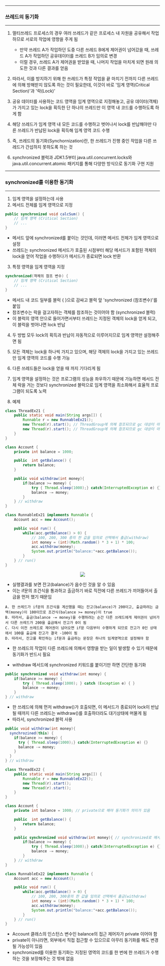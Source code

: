 -----
### 쓰레드의 동기화
-----
1. 멀티쓰레드 프로세스의 경우 여러 쓰레드가 같은 프로세스 내 자원을 공유해서 작업하므로 서로의 작업에 영향을 주게 됨
   - 만약 쓰레드 A가 작업하던 도중 다른 쓰레드 B에게 제어권이 넘어갔을 때, 쓰레드 A가 작업하던 공유데이터를 쓰레드 B가 임의로 변경
   - 이럴 경우, 쓰레드 A가 제어권을 받았을 때, 나머지 작업을 마치게 되면 원래 의도한 것과 다른 결과를 얻음

2. 따라서, 이를 방지하기 위해 한 쓰레드가 특정 작업을 끝 마치기 전까지 다른 쓰레드에 의해 방해받지 않도록 하는 것이 필요한데, 이것이 바로 '임계 영역(Critical Section)'과 '락(Lock)'
3. 공유 데이터를 사용하는 코드 영역을 임계 영역으로 지정해놓고, 공유 데이터(객체)가 가지고 있는 lock을 획득한 단 하나의 쓰레드만 이 영역 내 코드를 수행하도록 하게 함
4. 해당 쓰레드가 임계 영역 내 모든 코드를 수행하고 벗어나서 lock를 반납해야만 다른 쓰레드가 반납된 lock을 획득해 임계 영역 코드 수행
5. 즉, 쓰레드의 동기화(Synchornization)란, 한 쓰레드가 진행 중인 작업을 다른 쓰레드가 간섭하지 못하도록 하는 것
6. synchronized 블럭과 JDK1.5부터 java.util.concurrent.locks와 java.util.concurrent.atomic 패키지를 통해 다양한 방식으로 동기화 구현 지원

-----
### synchronized를 이용한 동기화
-----
1. 임계 영역을 설정하는데 사용
2. 메서드 전체를 임계 영역으로 지정
```java
public synchronized void calcSum() {
    // 임계 영역 (Critical Section)
    // ...
}
```
  - 메서드 앞에 synchronized를 붙이는 것인데, 이러면 메서드 전체가 임계 영역으로 설정
  - 쓰레드는 synchronized 메서드가 호출된 시점부터 해당 메서드가 포함된 객체의 lock을 얻어 작업을 수행하다가 메서드가 종료되면 lock 반환

3. 특정 영역을 임계 영역을 지정
```java
synchronized(객체의 참조 변수) {
    // 임계 영역 (Critical Section)
    // ...
}
```
  - 메서드 내 코드 일부를 블럭 { }으로 감싸고 블럭 앞 'synchronized (참조변수)'를 붙임
  - 참조변수는 락을 걸고자하는 객체를 참조하는 것이어야 함 (synchronized 블럭)
  - 이 블럭의 영역 안으로 들어가면서부터 쓰레드는 지정된 객체의 lock을 얻게 되고, 이 블럭을 벗어나면 lock 반납

4. 두 방법 모두 lock의 획득과 반납이 자동적으로 이루어지므로 임계 영역만 설정해주면 됨
5. 모든 객체는 lock을 하나씩 가지고 있으며, 해당 객체의 lock을 가지고 있는 쓰레드만 임계 영역의 코드를 수행 가능
6. 다른 쓰레드들은 lock을 얻을 때 까지 기다리게 됨
7. 임계 영역을 설정하는 것은 프로그램의 성능을 좌우하기 때문에 가능하면 메서드 전체 락을 거는 것보다 synchronized 블럭으로 임계 영역을 최소화해서 효율적 프로그램이 되도록 노력

8. 예제
```java
class ThreadEx21 {
	public static void main(String args[]) {
		Runnable r = new RunnableEx21();
		new Thread(r).start(); // ThreadGroup에 의해 참조되므로 gc 대상이 아님
		new Thread(r).start(); // ThreadGroup에 의해 참조되므로 gc 대상이 아님
	}
}

class Account {
	private int balance = 1000;

	public  int getBalance() {
		return balance;
	}

	public void withdraw(int money){
		if(balance >= money) {
			try { Thread.sleep(1000);} catch(InterruptedException e) {}
			balance -= money;
		}
	} // withdraw
}

class RunnableEx21 implements Runnable {
	Account acc = new Account();

	public void run() {
		while(acc.getBalance() > 0) {
			// 100, 200, 300 중의 한 값을 임의로 선택해서 출금(withdraw)
			int money = (int)(Math.random() * 3 + 1) * 100;
			acc.withdraw(money);
			System.out.println("balance:"+acc.getBalance());
		}
	} // run()
}
```
<div align="center">
<img src="https://github.com/sooyounghan/HTTP/assets/34672301/781b8d57-e43b-4a97-88bd-aedd1931b03e">
</div>

  - 실행결과를 보면 잔고(balance)가 음수인 것을 알 수 있음
  - 이는 if문의 조건식을 통과하고 출금하기 바로 직전에 다른 쓰레드가 끼어들어서 출금을 먼저 했기 때문임
```
A. 한 쓰레드가 if문의 조건식을 계산했을 때는 잔고(balance)가 200이고, 출금하려는 금액(money)이 100이므로 조건식(balance >= money)이 true
B. 따라서, 출금(balance -= money)을 수행하려는 순간 다른 쓰레드에게 제어권이 넘어가서 다른 쓰레드가 200을 출금해서 잔고가 0이 됨
C. 다시 이전 쓰레드로 제어권이 넘어오면 if문 다음부터 수행하게 되므로 잔고가 0인 상태에서 100을 출금해 잔고가 결국 -100이 됨
D. 따라서, 잔고를 확인하는 if문과 출금하는 문장은 하나의 임계영역으로 설정해야 함
```

  - 한 쓰레드의 작업이 다른 쓰레드에 의해서 영향을 받는 일이 발생할 수 있기 때문에 동기화가 반드시 필요

  - withdraw 메서드에 synchronized 키워드를 붙이기만 하면 간단한 동기화
```java
public synchronized void withdraw(int money) {
    if(balance >= money) {
        try { Thread.sleep(1000); } catch (Exception e) { }
        balance -= money;
    }
} // withdraw
```

  - 한 쓰레드에 의해 먼저 withdraw()가 호출되면, 이 메서드가 종료되어 lock이 반납 될 때까지 다른 쓰레드는 withdraw()를 호출하더라도 대기상태에 머물게 됨
  - 따라서, synchronized 블럭 사용
```java
public void withdraw(int money){
  synchrozined(this) {
    if(balance >= money) {
      try { Thread.sleep(1000);} catch(InterruptedException e) {}
      balance -= money;
    }
  }
} // withdraw
```

```java
class ThreadEx22 {
	public static void main(String args[]) {
		Runnable r = new RunnableEx22();
		new Thread(r).start();
		new Thread(r).start();
	}
}

class Account {
	private int balance = 1000; // private으로 해야 동기화가 의미가 있음

	public  int getBalance() {
		return balance;
	}

	public synchronized void withdraw(int money){ // synchronized로 메서드 동기화
		if(balance >= money) {
			try { Thread.sleep(1000);} catch(InterruptedException e) {}
			balance -= money;
		}
	} // withdraw
}

class RunnableEx22 implements Runnable {
	Account acc = new Account();

	public void run() {
		while(acc.getBalance() > 0) {
			// 100, 200, 300중의 한 값을 임의로 선택해서 출금(withdraw)
			int money = (int)(Math.random() * 3 + 1) * 100;
			acc.withdraw(money);
			System.out.println("balance:"+acc.getBalance());
		}
	} // run()
}
```
  - Account 클래스의 인스턴스 변수인 balance의 접근 제어자가 private 이어야 함
  - private이 아니라면, 외부에서 직접 접근할 수 있으므로 아무리 동기화를 해도 변경될 가능성이 있음
  - synchronized를 이용한 동기화는 지정된 영역의 코드를 한 번에 한 쓰레드가 수행하는 것을 보장해주는 것 밖에 없음
